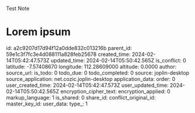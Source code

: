 Test Note

# Lorem ipsum

id: a2c9207d17d94f12a0dde832c013216b
parent_id: 59e1c3f7fc3e4d088111a828feb25678
created_time: 2024-02-14T05:42:47.573Z
updated_time: 2024-02-14T05:50:42.565Z
is_conflict: 0
latitude: -7.57408670
longitude: 112.28609000
altitude: 0.0000
author: 
source_url: 
is_todo: 0
todo_due: 0
todo_completed: 0
source: joplin-desktop
source_application: net.cozic.joplin-desktop
application_data: 
order: 0
user_created_time: 2024-02-14T05:42:47.573Z
user_updated_time: 2024-02-14T05:50:42.565Z
encryption_cipher_text: 
encryption_applied: 0
markup_language: 1
is_shared: 0
share_id: 
conflict_original_id: 
master_key_id: 
user_data: 
type_: 1